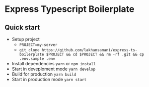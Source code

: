 # Express Typescript Boilerplate

## Quick start

* Setup project
  * `PROJECT=my-server`
  * `git clone https://github.com/lakhansamani/express-ts-boilerplate $PROJECT && cd $PROJECT && rm -rf .git && cp .env.sample .env`
* Install dependencies `yarn` or `npm install`
* Start in deveploment mode `yarn develop`
* Build for production `yarn build`
* Start in production mode `yarn start`

